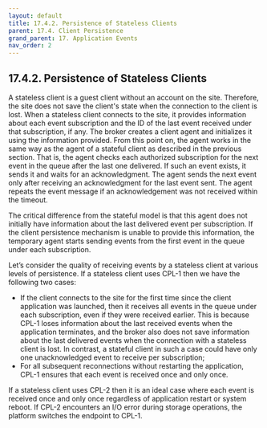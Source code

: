 ```yaml
---
layout: default
title: 17.4.2. Persistence of Stateless Clients
parent: 17.4. Client Persistence
grand_parent: 17. Application Events
nav_order: 2
---
```


## 17.4.2. Persistence of Stateless Clients

A stateless client is a guest client without an account on the site. Therefore, the site does not save the client's state when the connection to the client is lost. When a stateless client connects to the site, it provides information about each event subscription and the ID of the last event received under that subscription, if any. The broker creates a client agent and initializes it using the information provided. From this point on, the agent works in the same way as the agent of a stateful client as described in the previous section. That is, the agent checks each authorized subscription for the next event in the queue after the last one delivered. If such an event exists, it sends it and waits for an acknowledgment. The agent sends the next event only after receiving an acknowledgment for the last event sent. The agent repeats the event message if an acknowledgement was not received within the timeout.  

The critical difference from the stateful model is that this agent does not initially have information about the last delivered event per subscription. If the client persistence mechanism is unable to provide this information, the temporary agent starts sending events from the first event in the queue under each subscription.  

Let’s consider the quality of receiving events by a stateless client at various levels of persistence. If a stateless client uses CPL-1 then we have the following two cases:
*	If the client connects to the site for the first time since the client application was launched, then it receives all events in the queue under each subscription, even if they were received earlier. This is because CPL-1 loses information about the last received events when the application terminates, and the broker also does not save information about the last delivered events when the connection with a stateless client is lost. In contrast, a stateful client in such a case could have only one unacknowledged event to receive per subscription;
*	For all subsequent reconnections without restarting the application, CPL-1 ensures that each event is received once and only once.  

If a stateless client uses CPL-2 then it is an ideal case where each event is received once and only once regardless of application restart or system reboot. If CPL-2 encounters an I/O error during storage operations, the platform switches the endpoint to CPL-1.
